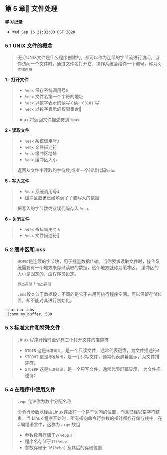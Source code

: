 ## 第 5 章 文件处理

**学习记录**

* `Wed Sep 16 21:32:03 CST 2020`

### 5.1 UNIX 文件的概念

> 无论UNIX文件是什么程序创建的，都可以作为连续的字节流进行访问。当你访问一个文件时，通过文件名打开它，操作系统会给你一个编号，称为`文件描述符`

**1 - 打开文件**

> * `%eax` 保存系统调用号`5`
> * `%ebx` 文件名第一个字符的地址
> * `%ecx` 以数字表示的读写 `0`读、`03101` 写
> * `%edx` 以数字表示的权限集合
> 
> Linux 将返回文件描述符到 `%eax`

**2 - 读取文件**

> * `%eax` 系统调用号`3`
> * `%ebx` 文件描述符
> * `%ecx` 缓冲区地址
> * `%edx` 缓冲区大小
> 
> 返回从文件中读取的字符数,或者一个错误代码`%eax`

**5 - 写入文件**

> * `%eax` 系统调用号`4`
> * 缓冲区应该已经填满了了要写入的数据
> 
> 把写入的字节数或错误代码存入 `%eax`

**6 - 关闭文件**

> * `%eax` 系统调用号 `6`
> * `%ebx` 文件描述符

### 5.2 缓冲区和.bss

> `缓冲区`是连续的字节块，用于批量数据传输。当你要求读取文件时，操作系统需要有一个地方来存储读取的数据，这个地方就称为缓冲区。 缓冲区的大小是固定的，由程序员设定。
> 
> `静态存储` / `动态存储`
> 
> `.bss`段类似于数据段，不同的是它不占用可执行程序空间。可以保留存储位置，却不能对其进行初始化。

```
.section .bbs
.lcomm my_buffer, 500
```

### 5.3 标准文件和特殊文件

> Linux 程序开始时至少有三个打开文件的描述符
> 
> * `STDIN` 这是`标准输入`，是一个只读文件，通常代表键盘，为文件描述符`0`
> * `STDOUT` 这是`标准输出`，是一个只写文件，通常代表屏幕显示，为文件描述符`1`
> * `STDERR` 这是`标准错误`，是一个只写文件，通常代表屏幕显示， 为文件描述符`2`

### 5.4 在程序中使用文件

> `.equ` 允许你为数字分配名称
> 
> 命令行参数以经由Linux存放在一个易于访问的位置，而且已经以空字符结束。当 Linux 程序开始时，所有指向命令行参数的指针都存存储与栈中。在C编程语言中，这称为 `argv` 数组
> 
> * 参数数目存储于`8(%ebp)`
> * 程序名存储于`12(%ebp)`
> * 参数存储于 `16(%ebp)` 及其后的存储位置